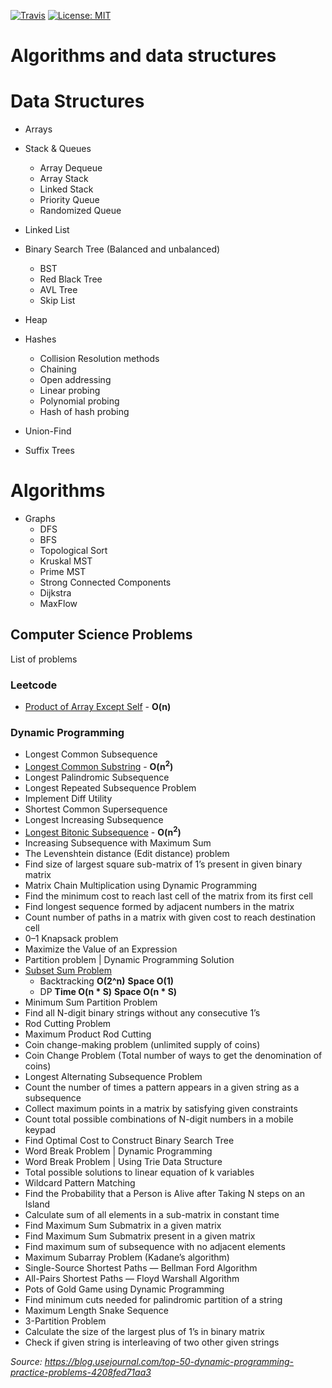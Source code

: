 [![Travis](https://travis-ci.org/mehrshadshams/algorithms.svg?branch=master)](https://travis-ci.org/mehrshadshams/algorithms.svg?branch=master)
[![License: MIT](https://img.shields.io/badge/License-MIT-yellow.svg)](https://opensource.org/licenses/MIT)

# Algorithms and data structures

# Data Structures
- Arrays

- Stack & Queues 
    * Array Dequeue
    * Array Stack
    * Linked Stack
    * Priority Queue
    * Randomized Queue

- Linked List
  
- Binary Search Tree (Balanced and unbalanced)
    * BST
    * Red Black Tree
    * AVL Tree
    * Skip List
  
- Heap
  
- Hashes
  * Collision Resolution methods
  *	Chaining
  *	Open addressing
  * Linear probing
  * Polynomial probing
  * Hash of hash probing
  
- Union-Find
  
- Suffix Trees


# Algorithms
- Graphs
    * DFS
    * BFS
    * Topological Sort
    * Kruskal MST
    * Prime MST
    * Strong Connected Components
    * Dijkstra
    * MaxFlow

## Computer Science Problems
List of problems

### Leetcode

* [Product of Array Except Self](https://github.com/mehrshadshams/algorithms/blob/master/algs4/src/main/java/com/mshams/cs/books/skienna/chapter3/ProductOfArrayExceptSelf.java) - **O(n)**

### Dynamic Programming
- Longest Common Subsequence
- [Longest Common Substring](https://github.com/mehrshadshams/algorithms/blob/master/src/main/java/com/mshams/cs/problems/LongestCommonSubsequence.java) - **O(n<sup>2</sup>)**
- Longest Palindromic Subsequence
- Longest Repeated Subsequence Problem
- Implement Diff Utility
- Shortest Common Supersequence
- Longest Increasing Subsequence
- [Longest Bitonic Subsequence](https://github.com/mehrshadshams/algorithms/blob/master/src/main/java/com/mshams/cs/problems/LongestBitonicSequence.java) - **O(n<sup>2</sup>)**
- Increasing Subsequence with Maximum Sum
- The Levenshtein distance (Edit distance) problem
- Find size of largest square sub-matrix of 1’s present in given binary matrix
- Matrix Chain Multiplication using Dynamic Programming
- Find the minimum cost to reach last cell of the matrix from its first cell
- Find longest sequence formed by adjacent numbers in the matrix
- Count number of paths in a matrix with given cost to reach destination cell
- 0–1 Knapsack problem
- Maximize the Value of an Expression
- Partition problem | Dynamic Programming Solution
- [Subset Sum Problem](https://github.com/mehrshadshams/algorithms/blob/master/src/main/java/com/mshams/cs/problems/SubsetSum.java)
  * Backtracking **O(2^n)** **Space O(1)**
  * DP **Time O(n * S)** **Space O(n * S)**
- Minimum Sum Partition Problem
- Find all N-digit binary strings without any consecutive 1’s
- Rod Cutting Problem
- Maximum Product Rod Cutting
- Coin change-making problem (unlimited supply of coins)
- Coin Change Problem (Total number of ways to get the denomination of coins)
- Longest Alternating Subsequence Problem
- Count the number of times a pattern appears in a given string as a subsequence
- Collect maximum points in a matrix by satisfying given constraints
- Count total possible combinations of N-digit numbers in a mobile keypad
- Find Optimal Cost to Construct Binary Search Tree
- Word Break Problem | Dynamic Programming
- Word Break Problem | Using Trie Data Structure
- Total possible solutions to linear equation of k variables
- Wildcard Pattern Matching
- Find the Probability that a Person is Alive after Taking N steps on an Island
- Calculate sum of all elements in a sub-matrix in constant time
- Find Maximum Sum Submatrix in a given matrix
- Find Maximum Sum Submatrix present in a given matrix
- Find maximum sum of subsequence with no adjacent elements
- Maximum Subarray Problem (Kadane’s algorithm)
- Single-Source Shortest Paths — Bellman Ford Algorithm
- All-Pairs Shortest Paths — Floyd Warshall Algorithm
- Pots of Gold Game using Dynamic Programming
- Find minimum cuts needed for palindromic partition of a string
- Maximum Length Snake Sequence
- 3-Partition Problem
- Calculate the size of the largest plus of 1’s in binary matrix
- Check if given string is interleaving of two other given strings

*Source: https://blog.usejournal.com/top-50-dynamic-programming-practice-problems-4208fed71aa3*
